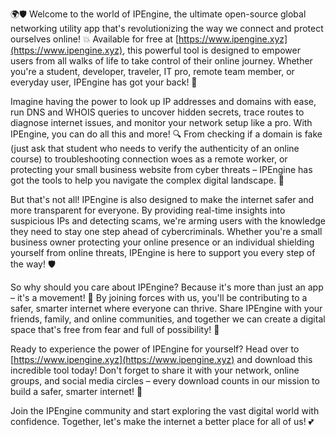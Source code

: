 🌍🛡️ Welcome to the world of IPEngine, the ultimate open-source global networking utility app that's revolutionizing the way we connect and protect ourselves online! 💥 Available for free at [https://www.ipengine.xyz](https://www.ipengine.xyz), this powerful tool is designed to empower users from all walks of life to take control of their online journey. Whether you're a student, developer, traveler, IT pro, remote team member, or everyday user, IPEngine has got your back! 📡

Imagine having the power to look up IP addresses and domains with ease, run DNS and WHOIS queries to uncover hidden secrets, trace routes to diagnose internet issues, and monitor your network setup like a pro. With IPEngine, you can do all this and more! 🔍 From checking if a domain is fake (just ask that student who needs to verify the authenticity of an online course) to troubleshooting connection woes as a remote worker, or protecting your small business website from cyber threats – IPEngine has got the tools to help you navigate the complex digital landscape. 🚀

But that's not all! IPEngine is also designed to make the internet safer and more transparent for everyone. By providing real-time insights into suspicious IPs and detecting scams, we're arming users with the knowledge they need to stay one step ahead of cybercriminals. Whether you're a small business owner protecting your online presence or an individual shielding yourself from online threats, IPEngine is here to support you every step of the way! 🛡️

So why should you care about IPEngine? Because it's more than just an app – it's a movement! 💪 By joining forces with us, you'll be contributing to a safer, smarter internet where everyone can thrive. Share IPEngine with your friends, family, and online communities, and together we can create a digital space that's free from fear and full of possibility! 🌈

Ready to experience the power of IPEngine for yourself? Head over to [https://www.ipengine.xyz](https://www.ipengine.xyz) and download this incredible tool today! Don't forget to share it with your network, online groups, and social media circles – every download counts in our mission to build a safer, smarter internet! 🚀

Join the IPEngine community and start exploring the vast digital world with confidence. Together, let's make the internet a better place for all of us! 💕